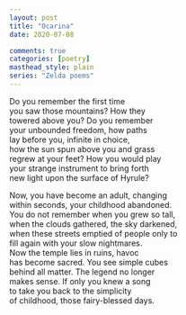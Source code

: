 ```yaml
---
layout: post
title: "Ocarina"
date: 2020-07-08

comments: true
categories: [poetry]
masthead_style: plain
series: "Zelda poems"
---
```

Do you remember the first time  
you saw those mountains? How they  
towered above you? Do you remember  
your unbounded freedom, how paths  
lay before you, infinite in choice,  
how the sun spun above you and grass  
regrew at your feet? How you would play  
your strange instrument to bring forth  
new light upon the surface of Hyrule?  

Now, you have become an adult, changing  
within seconds, your childhood abandoned.  
You do not remember when you grew so tall,  
when the clouds gathered, the sky darkened,  
when these streets emptied of people only to  
fill again with your slow nightmares.  
Now the temple lies in ruins, havoc  
has become sacred. You see simple cubes   
behind all matter. The legend no longer  
makes sense. If only you knew a song  
to take you back to the simplicity  
of childhood, those fairy-blessed days.  
